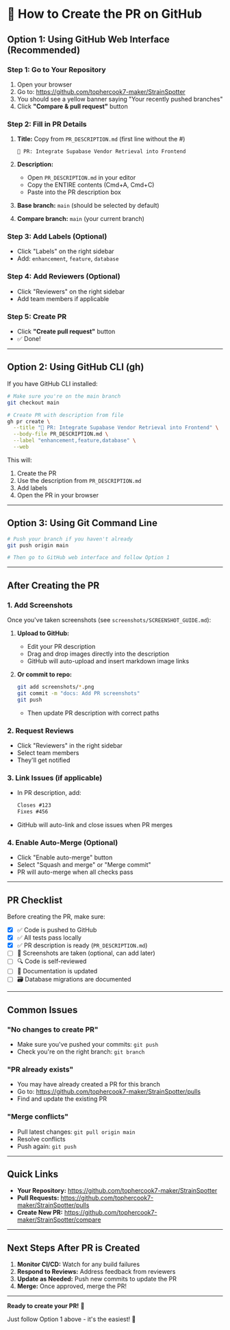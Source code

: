 # 🚀 How to Create the PR on GitHub

## Option 1: Using GitHub Web Interface (Recommended)

### Step 1: Go to Your Repository
1. Open your browser
2. Go to: https://github.com/tophercook7-maker/StrainSpotter
3. You should see a yellow banner saying "Your recently pushed branches"
4. Click **"Compare & pull request"** button

### Step 2: Fill in PR Details
1. **Title:** Copy from `PR_DESCRIPTION.md` (first line without the #)
   ```
   🧩 PR: Integrate Supabase Vendor Retrieval into Frontend
   ```

2. **Description:** 
   - Open `PR_DESCRIPTION.md` in your editor
   - Copy the ENTIRE contents (Cmd+A, Cmd+C)
   - Paste into the PR description box

3. **Base branch:** `main` (should be selected by default)
4. **Compare branch:** `main` (your current branch)

### Step 3: Add Labels (Optional)
- Click "Labels" on the right sidebar
- Add: `enhancement`, `feature`, `database`

### Step 4: Add Reviewers (Optional)
- Click "Reviewers" on the right sidebar
- Add team members if applicable

### Step 5: Create PR
- Click **"Create pull request"** button
- ✅ Done!

---

## Option 2: Using GitHub CLI (gh)

If you have GitHub CLI installed:

```bash
# Make sure you're on the main branch
git checkout main

# Create PR with description from file
gh pr create \
  --title "🧩 PR: Integrate Supabase Vendor Retrieval into Frontend" \
  --body-file PR_DESCRIPTION.md \
  --label "enhancement,feature,database" \
  --web
```

This will:
1. Create the PR
2. Use the description from `PR_DESCRIPTION.md`
3. Add labels
4. Open the PR in your browser

---

## Option 3: Using Git Command Line

```bash
# Push your branch if you haven't already
git push origin main

# Then go to GitHub web interface and follow Option 1
```

---

## After Creating the PR

### 1. Add Screenshots
Once you've taken screenshots (see `screenshots/SCREENSHOT_GUIDE.md`):

1. **Upload to GitHub:**
   - Edit your PR description
   - Drag and drop images directly into the description
   - GitHub will auto-upload and insert markdown image links

2. **Or commit to repo:**
   ```bash
   git add screenshots/*.png
   git commit -m "docs: Add PR screenshots"
   git push
   ```
   - Then update PR description with correct paths

### 2. Request Reviews
- Click "Reviewers" in the right sidebar
- Select team members
- They'll get notified

### 3. Link Issues (if applicable)
- In PR description, add:
  ```markdown
  Closes #123
  Fixes #456
  ```
- GitHub will auto-link and close issues when PR merges

### 4. Enable Auto-Merge (Optional)
- Click "Enable auto-merge" button
- Select "Squash and merge" or "Merge commit"
- PR will auto-merge when all checks pass

---

## PR Checklist

Before creating the PR, make sure:

- [x] ✅ Code is pushed to GitHub
- [x] ✅ All tests pass locally
- [x] ✅ PR description is ready (`PR_DESCRIPTION.md`)
- [ ] 📸 Screenshots are taken (optional, can add later)
- [ ] 🔍 Code is self-reviewed
- [ ] 📝 Documentation is updated
- [ ] 🗃️ Database migrations are documented

---

## Common Issues

### "No changes to create PR"
- Make sure you've pushed your commits: `git push`
- Check you're on the right branch: `git branch`

### "PR already exists"
- You may have already created a PR for this branch
- Go to: https://github.com/tophercook7-maker/StrainSpotter/pulls
- Find and update the existing PR

### "Merge conflicts"
- Pull latest changes: `git pull origin main`
- Resolve conflicts
- Push again: `git push`

---

## Quick Links

- **Your Repository:** https://github.com/tophercook7-maker/StrainSpotter
- **Pull Requests:** https://github.com/tophercook7-maker/StrainSpotter/pulls
- **Create New PR:** https://github.com/tophercook7-maker/StrainSpotter/compare

---

## Next Steps After PR is Created

1. **Monitor CI/CD:** Watch for any build failures
2. **Respond to Reviews:** Address feedback from reviewers
3. **Update as Needed:** Push new commits to update the PR
4. **Merge:** Once approved, merge the PR!

---

**Ready to create your PR!** 🎉

Just follow Option 1 above - it's the easiest! 🚀

